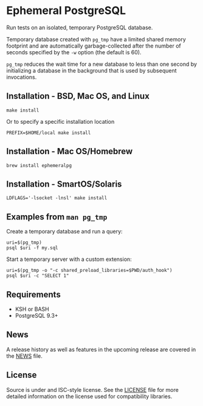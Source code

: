 Ephemeral PostgreSQL
====================

Run tests on an isolated, temporary PostgreSQL database.

Temporary database created with `pg_tmp` have a limited shared memory footprint
and are automatically garbage-collected after the number of seconds specified by
the `-w` option (the default is 60).

`pg_tmp` reduces the wait time for a new database to less than one second by
initializing a database in the background that is used by subsequent
invocations.

Installation - BSD, Mac OS, and Linux
-------------------------------------

    make install

Or to specify a specific installation location

    PREFIX=$HOME/local make install

Installation - Mac OS/Homebrew
------------------------------

    brew install ephemeralpg

Installation - SmartOS/Solaris
------------------------------

    LDFLAGS='-lsocket -lnsl' make install

Examples from `man pg_tmp`
-------------------------

Create a temporary database and run a query:

    uri=$(pg_tmp)
    psql $uri -f my.sql

Start a temporary server with a custom extension:

    uri=$(pg_tmp -o "-c shared_preload_libraries=$PWD/auth_hook")
    psql $uri -c "SELECT 1"

Requirements
------------

* KSH or BASH
* PostgreSQL 9.3+

News
----

A release history as well as features in the upcoming release are covered in the
[NEWS][NEWS] file.

License
-------

Source is under and ISC-style license. See the [LICENSE][LICENSE] file for more
detailed information on the license used for compatibility libraries.

[NEWS]: http://www.bitbucket.org/eradman/ephemeralpg/src/default/NEWS
[LICENSE]: http://www.bitbucket.org/eradman/ephemeralpg/src/default/LICENSE

